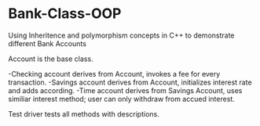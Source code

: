 # Bank-Class-OOP
Using Inheritence and polymorphism concepts in C++ to demonstrate different Bank Accounts

Account is the base class.

  -Checking account derives from Account, invokes a fee for every transaction.
  -Savings account derives from Account, initializes interest rate and adds according.
  -Time account derives from Savings Account, uses similiar interest method; user can only withdraw from accued interest.
  
  Test driver tests all methods with descriptions.
  
